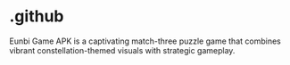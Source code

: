 # .github
Eunbi Game APK is a captivating match-three puzzle game that combines vibrant constellation-themed visuals with strategic gameplay.
